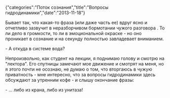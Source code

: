 {"categories":"Поток сознания","title":"Вопросы гидродинамики","date":"2013-11-18"}

Бывает так, что какая-то фраза (или даже часть ее) вдруг ясно и отчетливо зазвучит в неразборчивом бормотании чужого разговора . То ли дело в громкости, то ли в эмоциональной окраске - но оно проникает в сознание и на секунду полностью завладевает вниманием.

\- А откуда в системе вода?

Непроизвольно, как студент на лекции, я поднимаю голову и смотрю на "лектора". Его спутницы замечают мое движение и смотрят на меня, но я этого почти не осознаю, не думаю о том, что вторгаюсь в чужую приватность - мне интересно, что за вопросы гидродинамики здесь обсуждают за утренним кофе - и слышу окончание фразы:

\- ... либо из крана, либо из унитаза!
